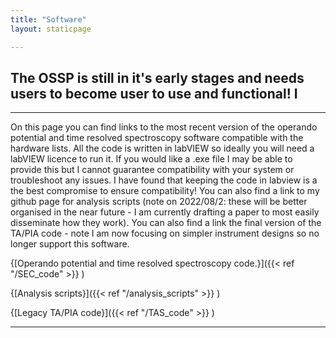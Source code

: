 ```yaml
---
title: "Software"
layout: staticpage

---
```

The OSSP is still in it's early stages and needs users to become user to use and functional! I 
---
---

On this page you can find links to the most recent version of the operando potential and time resolved spectroscopy software compatible with the hardware lists. All the code is written in labVIEW so ideally you will need a labVIEW licence to run it. If you would like a .exe file I may be able to provide this but I cannot guarantee compatibility with your system or troubleshoot any issues. I have found that keeping the code in labview is a the best compromise to ensure compatibility! You can also find a link to my github page for analysis scripts (note on 2022/08/2: these will be better organised in the near future - I am currently drafting a paper to most easily disseminate how they work). You can also find a link the final version of the TA/PIA code - note I am now focusing on simpler instrument designs so no longer support this software.

 {[Operando potential and time resolved spectroscopy code.}]({{< ref "/SEC_code" >}} )

 {[Analysis scripts}]({{< ref "/analysis_scripts" >}} )

  {[Legacy TA/PIA code}]({{< ref "/TAS_code" >}} )


---
